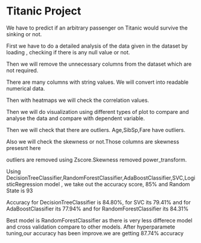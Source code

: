
# Titanic Project

We have to predict if an arbitrary passenger on Titanic would survive the sinking or not.

First we have to do a detailed analysis of the data given in the dataset by loading , checking if there is any null value or not.

Then we will remove the unnecessary columns from the dataset which are not required.

There are many columns with string values. We will convert into readable numerical data.

Then with heatmaps we will check the correlation values.

Then we will do visualization using different types of plot to compare and analyse the data and compare with dependent variable.

Then we will check that there are outliers. Age,SibSp,Fare have outliers.

Also we will check the skewness or not.Those columns are skewness presesnt here

outliers are removed using Zscore.Skewness removed power_transform.

Using DecisionTreeClassifier,RandomForestClassifier,AdaBoostClassifier,SVC,LogisticRegression model , we take out the accuracy score, 85% and Random State is 93

Accuracy for DecisionTreeClassifier is 84.80%, for SVC its 79.41% and for AdaBoostClassifier its 77.94% and for RandomForestClassifier its 84.31%

Best model is RandomForestClassifier as there is very less differece model and cross validation compare to other models.
After hyperparamete tuning,our accuracy has been improve.we are getting 87.74% accuracy
